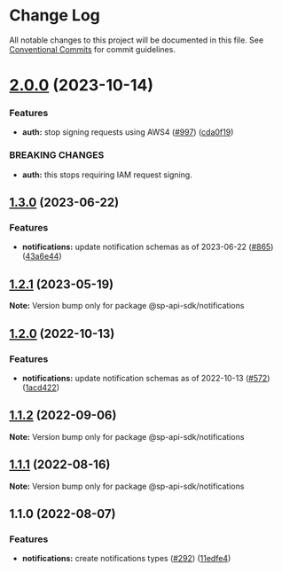 # Change Log

All notable changes to this project will be documented in this file.
See [Conventional Commits](https://conventionalcommits.org) for commit guidelines.

# [2.0.0](https://github.com/bizon/selling-partner-api-sdk/compare/@sp-api-sdk/notifications@1.3.0...@sp-api-sdk/notifications@2.0.0) (2023-10-14)

### Features

* **auth:** stop signing requests using AWS4 ([#997](https://github.com/bizon/selling-partner-api-sdk/issues/997)) ([cda0f19](https://github.com/bizon/selling-partner-api-sdk/commit/cda0f190959b6e5b124446696f3efdcc7cfbadfe))

### BREAKING CHANGES

* **auth:** this stops requiring IAM request signing.

## [1.3.0](https://github.com/bizon/selling-partner-api-sdk/compare/@sp-api-sdk/notifications@1.2.1...@sp-api-sdk/notifications@1.3.0) (2023-06-22)

### Features

* **notifications:** update notification schemas as of 2023-06-22 ([#865](https://github.com/bizon/selling-partner-api-sdk/issues/865)) ([43a6e44](https://github.com/bizon/selling-partner-api-sdk/commit/43a6e441740461050361c974e31c632f20558e3b))

## [1.2.1](https://github.com/bizon/selling-partner-api-sdk/compare/@sp-api-sdk/notifications@1.2.0...@sp-api-sdk/notifications@1.2.1) (2023-05-19)

**Note:** Version bump only for package @sp-api-sdk/notifications

## [1.2.0](https://github.com/bizon/selling-partner-api-sdk/compare/@sp-api-sdk/notifications@1.1.2...@sp-api-sdk/notifications@1.2.0) (2022-10-13)

### Features

* **notifications:** update notification schemas as of 2022-10-13 ([#572](https://github.com/bizon/selling-partner-api-sdk/issues/572)) ([1acd422](https://github.com/bizon/selling-partner-api-sdk/commit/1acd4229844f8eb19ab251987997cf362ff625d4))

## [1.1.2](https://github.com/bizon/selling-partner-api-sdk/compare/@sp-api-sdk/notifications@1.1.1...@sp-api-sdk/notifications@1.1.2) (2022-09-06)

**Note:** Version bump only for package @sp-api-sdk/notifications

## [1.1.1](https://github.com/bizon/selling-partner-api-sdk/compare/@sp-api-sdk/notifications@1.1.0...@sp-api-sdk/notifications@1.1.1) (2022-08-16)

**Note:** Version bump only for package @sp-api-sdk/notifications

## 1.1.0 (2022-08-07)

### Features

* **notifications:** create notifications types ([#292](https://github.com/bizon/selling-partner-api-sdk/issues/292)) ([11edfe4](https://github.com/bizon/selling-partner-api-sdk/commit/11edfe4306b9ce54aaba1fc17a8c177a5ef57bb8))

